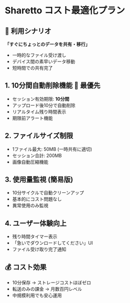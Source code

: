 # Sharetto コスト最適化プラン

## 🎯 利用シナリオ
**「すぐにちょっとのデータを共有・移行」**
- 一時的なファイル受け渡し
- デバイス間の素早いデータ移動
- 短時間での共有完了

## 1. 10分間自動削除機能 🔴 最優先
- セッション有効期限: **10分間**
- アップロード後10分で自動削除
- リアルタイム残り時間表示
- 期限前アラート機能

## 2. ファイルサイズ制限
- 1ファイル最大: 50MB (一時共有に適切)
- セッション合計: 200MB
- 画像自動圧縮機能

## 3. 使用量監視 (簡易版)
- 10分サイクルで自動クリーンアップ
- 基本的にコスト問題なし
- 異常使用のみ監視

## 4. ユーザー体験向上
- 残り時間タイマー表示
- 「急いでダウンロードしてください」UI
- ファイル受け取り完了通知

## 💰 コスト効果
- 10分保存 → ストレージコストほぼゼロ
- 転送のみの課金 → 月数百円レベル
- 中規模利用でも安心運用
